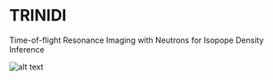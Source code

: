 # TRINIDI
Time-of-flight Resonance Imaging with Neutrons for Isopope Density Inference


![alt text](https://github.com/lanl/trinidi/blob/main/uc.svg?raw=true)

